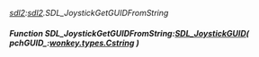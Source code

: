 _[sdl2](../../modules/sdl2/sdl2-module.md):[sdl2](../../modules/sdl2/sdl2-module.md).SDL\_JoystickGetGUIDFromString_
##### Function SDL\_JoystickGetGUIDFromString:[SDL_JoystickGUID](../../modules/sdl2/sdl2-sdl_joystickguid.md)( pchGUID_:[wonkey.types.Cstring](../../modules/wonkey/wonkey-types-cstring.md) )
